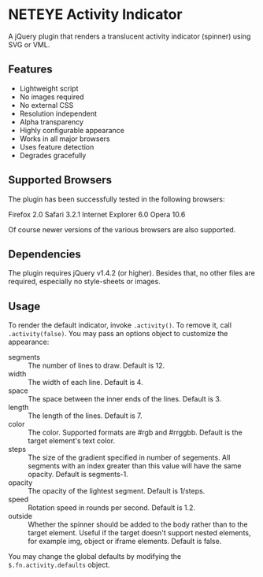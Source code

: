 NETEYE Activity Indicator
=========================

A jQuery plugin that renders a translucent activity indicator (spinner)
using SVG or VML.

Features
--------

* Lightweight script
* No images required
* No external CSS
* Resolution independent
* Alpha transparency
* Highly configurable appearance
* Works in all major browsers
* Uses feature detection
* Degrades gracefully

Supported Browsers
------------------

The plugin has been successfully tested in the following browsers:

Firefox 2.0
Safari 3.2.1
Internet Explorer 6.0
Opera 10.6

Of course newer versions of the various browsers are also supported.

Dependencies
------------

The plugin requires jQuery v1.4.2 (or higher).
Besides that, no other files are required, especially no style-sheets or images.

Usage
-----

To render the default indicator, invoke `.activity()`. To remove it, call
`.activity(false)`. You may pass an options object to customize the 
appearance:

<dl>
<dt>segments</dt>
<dd>The number of lines to draw. Default is 12.</dd>
<dt>width</dt>
<dd>The width of each line. Default is 4.</dd>
<dt>space</dt>
<dd>The space between the inner ends of the lines. Default is 3.</dd>
<dt>length</dt>
<dd>The length of the lines. Default is 7.</dd>
<dt>color</dt>
<dd>The color. Supported formats are #rgb and #rrggbb. Default is the target element's text color.</dd>
<dt>steps</dt>
<dd>The size of the gradient specified in number of segements. All segments with an index
greater than this value will have the same opacity. Default is segments-1.</dd>
<dt>opacity</dt>
<dd>The opacity of the lightest segment. Default is 1/steps.</dd>
<dt>speed</dt>
<dd>Rotation speed in rounds per second. Default is 1.2.</dd>
<dt>outside</dt>
<dd>Whether the spinner should be added to the body rather than to the target element.
Useful if the target doesn't support nested elements, for example img, object or iframe 
elements. Default is false.</dd>
</dl>

You may change the global defaults by modifying the `$.fn.activity.defaults` object.